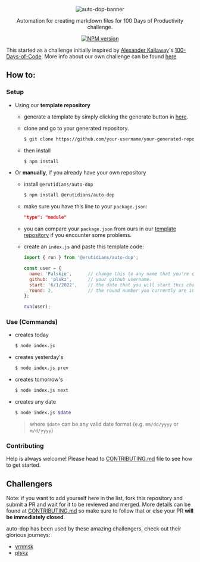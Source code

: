 <div align="center">

  ![auto-dop-banner](https://user-images.githubusercontent.com/57343545/177624833-3deb3e4b-c9c2-4e33-8fe8-a25004376eb7.png)

  <p>Automation for creating markdown files for 100 Days of Productivity challenge.</p>

  <p align="center">
    <a href="https://www.npmjs.com/package/@erutidians/auto-dop"><img src="https://img.shields.io/npm/v/@erutidians/auto-dop?color=c95f8b" alt="NPM version"></a>
  </p>
</div>

This started as a challenge initially inspired by [Alexander Kallaway](https://github.com/Kallaway)'s [100-Days-of-Code](https://github.com/Kallaway/100-days-of-code). More info about our own challenge can be found [here](https://github.com/Erutidians/100-days-of-productivity)

## How to:

### Setup

- Using our **template repository**

  - generate a template by simply clicking the generate button in [here](https://github.com/Erutidians/100-days-of-productivity).
  - clone and go to your generated repository.

    ```bash
    $ git clone https://github.com/your-username/your-generated-repository.git
    ```

  - then install

    ```bash
    $ npm install
    ```

- Or **manually**, if you already have your own repository

  - install `@erutidians/auto-dop`

    ```bash
    $ npm install @erutidians/auto-dop
    ```

  - make sure you have this line to your `package.json`:

    ```json
    "type": "module"
    ```

  - you can compare your `package.json` from ours in our [template repository](https://github.com/Erutidians/100-days-of-productivity) if you encounter some problems.
  - create an `index.js` and paste this template code:

    ```js
    import { run } from '@erutidians/auto-dop';

    const user = {
      name: 'Palskie',      // change this to any name that you're comfortable with.
      github: 'plskz',      // your github username.
      start: '6/1/2022',    // the date that you will start this challenge (e.g. m/d/yyyy)
      round: 2,             // the round number you currently are in. (if omitted, defaults to 1)
    };

    run(user);
    ```

### Use (Commands)

- creates today

  ```bash
  $ node index.js
  ```

- creates yesterday's

  ```bash
  $ node index.js prev
  ```

- creates tomorrow's

  ```bash
  $ node index.js next
  ```

- creates any date

  ```bash
  $ node index.js $date
  ```

  > where `$date` can be any valid date format (e.g. `mm/dd/yyyy` or `m/d/yyyy`)

### Contributing

Help is always welcome! Please head to [CONTRIBUTING.md](./.github/CONTRIBUTING.md) file to see how to get started.

## Challengers

Note: if you want to add yourself here in the list, fork this repository and submit a PR and wait for it to be reviewed and merged. More details can be found at [CONTRIBUTING.md](./.github/CONTRIBUTING.md/#challengers) so make sure to follow that or else your PR **will be immediately closed**.

auto-dop has been used by these amazing challengers, check out their glorious journeys:

- [yrnmsk](https://github.com/yrnmsk/100-days-of-productivity)
- [plskz](https://github.com/plskz/100-days-of-productivity)
